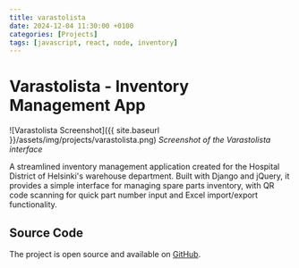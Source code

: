 ```yaml
---
title: varastolista
date: 2024-12-04 11:30:00 +0100
categories: [Projects]
tags: [javascript, react, node, inventory]
---
```


# Varastolista - Inventory Management App

![Varastolista Screenshot]({{ site.baseurl }}/assets/img/projects/varastolista.png)
_Screenshot of the Varastolista interface_

A streamlined inventory management application created for the Hospital District of Helsinki's warehouse department. Built with Django and jQuery, it provides a simple interface for managing spare parts inventory, with QR code scanning for quick part number input and Excel import/export functionality.

## Source Code

The project is open source and available on [GitHub](https://github.com/cyanidesayonara/varastolista).
